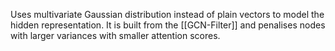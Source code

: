 Uses multivariate Gaussian distribution instead of plain vectors to model the hidden representation. It is built from the [[GCN-Filter]] and penalises nodes with larger variances with smaller attention scores.